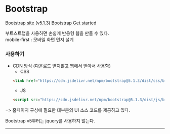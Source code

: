 # Bootstrap

[Bootstrap site (v5.1.3)](https://getbootstrap.com/)
[Bootstrap Get started](https://getbootstrap.com/docs/5.1/getting-started/introduction/)

부트스트랩을 사용하면 손쉽게 반응형 웹을 만들 수 있다.<br/>
mobile-first : 모바일 화면 먼저 설계

### 사용하기

- CDN 방식 (다운로드 받지않고 웹에서 받아서 사용함)
  - CSS
  ```html
  <link href="https://cdn.jsdelivr.net/npm/bootstrap@5.1.3/dist/css/bootstrap.min.css" rel="stylesheet">
  ```
  - JS
  ```html
  <script src="https://cdn.jsdelivr.net/npm/bootstrap@5.1.3/dist/js/bootstrap.bundle.min.js"></script>
  ```
=> 홈페이지 구성에 필요한 대부분의 UI 소스 코드를 제공하고 있다.

Bootstrap v5부터는 jquery를 사용하지 않는다.
***